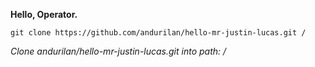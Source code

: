**Hello, Operator.**

````
git clone https://github.com/andurilan/hello-mr-justin-lucas.git /
````
_Clone andurilan/hello-mr-justin-lucas.git into path: /_